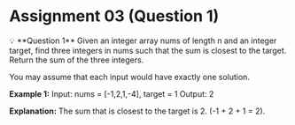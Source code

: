 # Assignment 03 (Question 1)

<aside>
💡 **Question 1**
Given an integer array nums of length n and an integer target, find three integers
in nums such that the sum is closest to the target.
Return the sum of the three integers.

You may assume that each input would have exactly one solution.

**Example 1:**
Input: nums = [-1,2,1,-4], target = 1
Output: 2

**Explanation:** The sum that is closest to the target is 2. (-1 + 2 + 1 = 2).

</aside>
